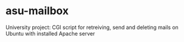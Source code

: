 asu-mailbox
===========

University project: CGI script for retreiving, send and deleting mails on Ubuntu with installed Apache server
